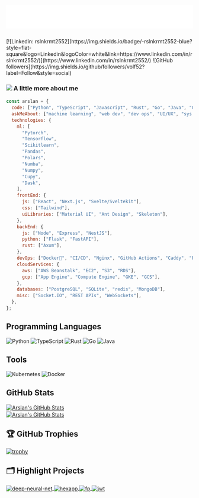 <h1 align="center">
  <img src="https://raw.githubusercontent.com/volf52/volf52/main/name.svg" alt="Muhammad Arslan" />
</h1>
<!-- <h2><img src="https://emojis.slackmojis.com/emojis/images/1531849430/4246/blob-sunglasses.gif?1531849430" width="30"/> Hi there, I'm Muhammad Arslan! <img src="https://media.giphy.com/media/12oufCB0MyZ1Go/giphy.gif" width="50"></h2> -->
[![Linkedin: rslnkrmt2552](https://img.shields.io/badge/-rslnkrmt2552-blue?style=flat-square&logo=Linkedin&logoColor=white&link=https://www.linkedin.com/in/rslnkrmt2552/)](https://www.linkedin.com/in/rslnkrmt2552/)
![GitHub followers](https://img.shields.io/github/followers/volf52?label=Follow&style=social)

### <img src="https://media.giphy.com/media/VgCDAzcKvsR6OM0uWg/giphy.gif" width="50"> A little more about me

```javascript
const arslan = {
  code: ["Python", "TypeScript", "Javascript", "Rust", "Go", "Java", "C#"],
  askMeAbout: ["machine learning", "web dev", "dev ops", "UI/UX", "sys admin"],
  technologies: {
    ml: [
      "Pytorch",
      "Tensorflow",
      "Scikitlearn",
      "Pandas",
      "Polars",
      "Numba",
      "Numpy",
      "Cupy",
      "Dask",
    ],
    frontEnd: {
      js: ["React", "Next.js", "Svelte/Sveltekit"],
      css: ["Tailwind"],
      uiLibraries: ["Material UI", "Ant Design", "Skeleton"],
    },
    backEnd: {
      js: ["Node", "Express", "NestJS"],
      python: ["Flask", "FastAPI"],
      rust: ["Axum"],
    },
    devOps: ["Docker🐳", "CI/CD", "Nginx", "GitHub Actions", "Caddy", "Pulumi"],
    cloudServices: {
      aws: ["AWS Beanstalk", "EC2", "S3", "RDS"],
      gcp: ["App Engine", "Compute Engine", "GKE", "GCS"],
    },
    databases: ["PostgreSQL", "SQLite", "redis", "MongoDB"],
    misc: ["Socket.IO", "REST APIs", "WebSockets"],
  },
};
```

## Programming Languages

![Python](https://img.shields.io/badge/Code-Python-informational?style=flat&logo=python&logoColor=white&color=6aa6f8)
![TypeScript](https://img.shields.io/badge/Code-Typescript-informational?style=flat&logo=typescript&logoColor=white&color=6aa6f8)
![Rust](https://img.shields.io/badge/Code-Rust-informational?style=flat&logo=rust&logoColor=white&color=6aa6f8)
![Go](https://img.shields.io/badge/Code-Go-informational?style=flat&logo=go&logoColor=white&color=6aa6f8)
![Java](https://img.shields.io/badge/Code-Java-informational?style=flat&logo=openjdk&logoColor=white&color=6aa6f8)

## Tools

![Kubernetes](https://img.shields.io/badge/Tools-Kubernetes-informational?style=flat&logo=kubernetes&logoColor=white&color=6aa6f8)
![Docker](https://img.shields.io/badge/Tools-Docker-informational?style=flat&logo=docker&logoColor=white&color=6aa6f8)

## GitHub Stats

<div>
<a href="https://github.com/volf52/volf52">
  <img align="center" src="https://github-readme-stats.vercel.app/api/top-langs/?username=volf52&hide=html,css&title_color=6aa6f8&text_color=8a919a&icon_color=6aa6f8&bg_color=22272e" alt="Arslan's GitHub Stats" />
</a>
</div>
<div>
    <a href="https://github.com/volf52/volf52">
        <img align="center" src="https://github-readme-stats.vercel.app/api?username=volf52&show_icons=true&line_height=27&count_private=true&title_color=6aa6f8&text_color=8a919a&icon_color=6aa6f8&bg_color=22272e" alt="Arslan's GitHub Stats" />
    </a>
</div>

## 🏆 GitHub Trophies

[![trophy](https://github-profile-trophy.vercel.app/?username=volf52&theme=nord&column=7)](https://github.com/ryo-ma/github-profile-trophy)

## 🗂️ Highlight Projects

<a href="https://github.com/volf52/deep-neural-net">
  <img align="center" src="https://github-readme-stats.vercel.app/api/pin/?username=volf52&repo=deep-neural-net&show_icons=true&line_height=27&title_color=6aa6f8&text_color=8a919a&icon_color=6aa6f8&bg_color=22272e" alt="deep-neural-net" />
</a>

<a href="https://github.com/carbonteq/hexapp">
  <img align="center" src="https://github-readme-stats.vercel.app/api/pin/?username=carbonteq&repo=hexapp&show_icons=true&line_height=27&title_color=6aa6f8&text_color=8a919a&icon_color=6aa6f8&bg_color=22272e" alt="hexapp" />
</a>

<a href="https://github.com/carbonteq/fp">
  <img align="center" src="https://github-readme-stats.vercel.app/api/pin/?username=carbonteq&repo=fp&show_icons=true&line_height=27&title_color=6aa6f8&text_color=8a919a&icon_color=6aa6f8&bg_color=22272e" alt="fp" />
</a>

<a href="https://github.com/carbonteq/jwt">
  <img align="center" src="https://github-readme-stats.vercel.app/api/pin/?username=carbonteq&repo=jwt&show_icons=true&line_height=27&title_color=6aa6f8&text_color=8a919a&icon_color=6aa6f8&bg_color=22272e" alt="jwt" />
</a>
